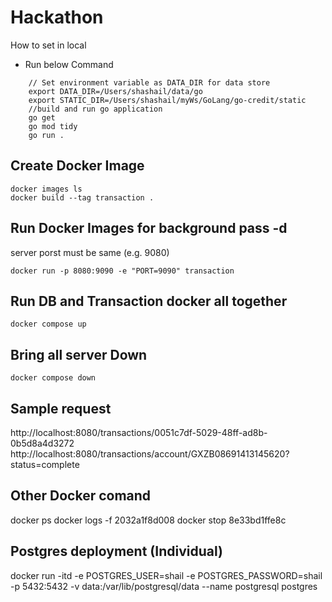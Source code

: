 # Hackathon
How to set in local
* Run below Command
```
    // Set environment variable as DATA_DIR for data store
    export DATA_DIR=/Users/shashail/data/go
    export STATIC_DIR=/Users/shashail/myWs/GoLang/go-credit/static
    //build and run go application
    go get
    go mod tidy
    go run .
```

## Create Docker Image
```
docker images ls
docker build --tag transaction .
```

## Run Docker Images for background pass -d 
server porst must be same (e.g. 9080)
``` 
docker run -p 8080:9090 -e "PORT=9090" transaction  
```

## Run DB and Transaction docker all together 
```
docker compose up
```

## Bring all server Down
```
docker compose down
```

## Sample request
http://localhost:8080/transactions/0051c7df-5029-48ff-ad8b-0b5d8a4d3272
http://localhost:8080/transactions/account/GXZB08691413145620?status=complete

## Other Docker comand 
docker ps
docker logs -f 2032a1f8d008
docker stop 8e33bd1ffe8c


## Postgres deployment (Individual)
docker run -itd -e POSTGRES_USER=shail -e POSTGRES_PASSWORD=shail -p 5432:5432 -v data:/var/lib/postgresql/data --name postgresql postgres



